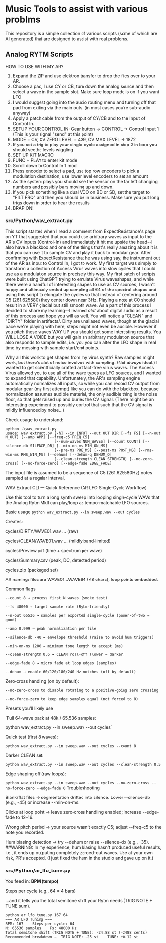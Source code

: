 # Music Tools to assist with various problms 
This repository is a simple collection of various scripts (some of which are AI generated) that are designed to assist with real problems.  

## Analog RYTM Scripts
HOW TO USE WITH MY AR?

1.  Expand the ZIP and use elektron transfer to drop the files over to your AR.
2.  Choose a pad, I use CY or CB, turn down the analog source and then select a wave in the sample slot.  Make sure loop mode is on if you want LFO
3.  I would suggest going into the audio routing menu and turning off that pad from exiting via the main outs.  (in most cases you're sub-audio anyway)
4.  Apply a patch cable from the output of CY/CB and to the Input of Control In.
5.  SETUP YOUR CONTROL IN:  Gear button -> CONTROL -> Control Input 1  (This is your signal "send" at this point)
6.  MODE = CV, CV ZERO LEVEL = 439, CV MAX LEVEL -> 1872
7.  If you set a trig to play your single-cycle assigned in step 2 in loop you should seethe levels wiggling
8.  SET UP KIT MACRO
9.  FUNC + PLAY to enter kit mode
10.  Scroll down to Control In 1 mod
11.  Press encoder to select a pad, use top row encoders to pick a modulation destination, use lower level encoders to set an amount
12.  As the system plays you should see the sensor on the far left changing numbers and possibly bars moving up and down.
13.  If you pick something like a dual VCO on BD or SD, set the target to "FILT FRQ" and then you should be in business.  Make sure you put long trigs down in order to hear the results
14.  BRAP ON!
 
### src/Python/wav_extract.py  
This script started when I read a comment from ExpectResistance's page on YT that suggested that you could use arbitrary waves as input to
the AR's CV inputs (Control-In) and immediately it hit me upside the head--I also have a blackbox and one of the things that's really amazing about it
is that you can use it to sample CV and play it back to modular gear.  After confirming with ExpectResistance that he was using say, the instrument out
of the AR as input to Control In, I got to work.  My first target was simply to transform a collection of Access Virus waves into slow cycles that I could use as a modulation source in precisely this way.  My first batch of scripts were built using ChatGPT trying to emulate Virus waveshapes, and while there were a handful of interesting shapes to use as CV sources, I wasn't happy and ultimately ended up sampling all 64 of the spectral shapes and
using this script to elongate the cycles so that instead of centering around C5 (261.625580) they center down near 3Hz.  Playing a note at C0 should result in a VERY glacial but still smooth wave.  As a part of this process I decided to share my learning--I learned *alot* about digital audio as 
a result of this process and hope you will as well.  You will notice a "CLEAN" and "DIRTY" folder in artifacts/.  Dirty are unaliased waves, though at the glacial pace we're playing with here, steps might not even be audible.  However if you pitch these waves WAY UP you should get some interesting results.  You WILL LOSE A VOICE but you will gain an arbitrary modulation source that also responds to sample edits, i.e. you you can alter the LFO shape in real time by messing with sample start/end points.  

Why all this work to get shapes from my virus synth?  Raw samples might work, but there's alot of noise involved with sampling.  (Not *always* ideal.)  I wanted to get scientficially crafted artifact-free virus waves.  The Access Virus allowed you to use all of the wave types as LFO sources, and I wanted to expand that capability.  Unfortunately, the AR's sampling engine automatically normalizes all inputs, so while you can record CV output from modular gear (my first attempt) like you can do with the blackbox, because normalization assumes audible material, the only audible thing is the noise floor, so that gets raised up and buries the CV signal.  (There might be an interesting experiment to possibly control that such that the CV signal is mildly influenced by noise...)  



Check usage to understand:
```
python .\wav_extract.py
usage: wav_extract.py [-h] --in INPUT --out OUT_DIR [--fs FS] [--n-out N_OUT] [--amp AMP] [--freq-c5 FREQ_C5]
                      [--num-waves NUM_WAVES] [--count COUNT] [--silence-db SILENCE_DB] [--min-on-ms MIN_ON_MS]
                      [--pre-ms PRE_MS] [--post-ms POST_MS] [--rms-win-ms RMS_WIN_MS] [--dehum] [--dehum-q DEHUM_Q]
                      [--clean-strength CLEAN_STRENGTH] [--no-zero-cross] [--no-force-zero] [--edge-fade EDGE_FADE]
```

The input file is assumed to be a sequence of C5 (261.625580Hz)  notes sampled at a regular interval. 

WAV Extract CLI — Quick Reference (AR LFO Single‑Cycle Workflow)

Use this tool to turn a long synth sweep into looping single‑cycle WAVs that the Analog Rytm MkII can play/loop as tempo‑matchable LFO sources.

Basic usage
`python wav_extract.py --in sweep.wav --out cycles`

Creates:

cycles/DIRTY/WAVE01.wav … (raw)

cycles/CLEAN/WAVE01.wav … (mildly band‑limited)

cycles/Preview.pdf (time + spectrum per wave)

cycles/Summary.csv (peak, DC, detected period)

cycles.zip (packaged set)

AR naming: files are WAVE01…WAVE64 (≤8 chars), loop points embedded.

Common flags
```
--count 8 → process first N waves (smoke test)

--fs 48000 → target sample rate (Rytm‑friendly)

--n-out 65536 → samples per exported single‑cycle (power‑of‑two = good)

--amp 0.999 → peak normalization per file

--silence-db -40 → envelope threshold (raise to avoid hum triggers)

--min-on-ms 1200 → minimum tone length to accept (ms)

--clean-strength 0.6 → CLEAN roll‑off (lower = darker)

--edge-fade 8 → micro fade at loop edges (samples)

--dehum → enable 60/120/180/240 Hz notches (off by default)
```
Zero‑cross handling (on by default):
```
--no-zero-cross to disable rotating to a positive‑going zero crossing

--no-force-zero to keep edge samples equal (not forced to 0)
```
Presets you’ll likely use

`Full 64‑wave pack at 48k / 65,536 samples:

python wav_extract.py --in sweep.wav --out cycles`

Quick test (first 8 waves):

`python wav_extract.py --in sweep.wav --out cycles --count 8`

Darker CLEAN set:

`python wav_extract.py --in sweep.wav --out cycles --clean-strength 0.5`

Edge shaping off (raw loops):

`python wav_extract.py --in sweep.wav --out cycles --no-zero-cross --no-force-zero --edge-fade 0`
Troubleshooting

Blank/flat files → segmentation drifted into silence. Lower --silence-db (e.g., -45) or increase --min-on-ms.

Clicks at loop point → leave zero‑cross handling enabled; increase --edge-fade to 12–16.

Wrong pitch period → your source wasn’t exactly C5; adjust --freq-c5 to the note you recorded.

Hum biasing detection → try --dehum or raise --silence-db (e.g., -35).
##WARNING:  In my experience, hum biasing hasn't produced useful results, i.e., it ends up outputing completely zeroed-out waves.  Use at your own risk,
PR's accepted.  (I just fixed the hum in the studio and gave up on it.)  

### src/Python/ar_lfo_tune.py

You feed in:
**BPM (tempo)**

Steps per cycle (e.g., 64 = 4 bars)

…and it tells you the total semitone shift your Rytm needs (TRIG NOTE + TUNE sum).
```
python ar_lfo_tune.py 167 64
=== AR LFO Tuning ===
BPM: 167    Steps per cycle: 64
N: 65536 samples    Fs: 48000 Hz
Total semitone shift (TRIG NOTE + TUNE): -24.88 st (-2488 cents)
Recommended breakdown →  TRIG NOTE: -25 st    TUNE: +0.12 st

```
